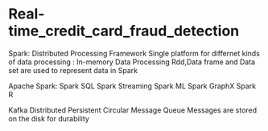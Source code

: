 # Real-time_credit_card_fraud_detection

Spark:
Distributed Processing Framework
Single platform for differnet kinds of data processing : In-memory Data Processing
Rdd,Data frame and Data set are used to represent data in Spark

Apache Spark: 
Spark SQL
Spark Streaming
Spark ML
Spark GraphX
Spark R

Kafka
Distributed Persistent Circular Message Queue
Messages are stored on the disk for durability
